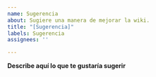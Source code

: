 ```yaml
---
name: Sugerencia
about: Sugiere una manera de mejorar la wiki.
title: "[Sugerencia]"
labels: Sugerencia
assignees: ''

---
```


**Describe aquí lo que te gustaría sugerir**

